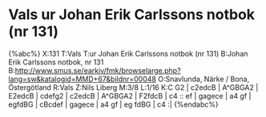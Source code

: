 # Vals ur Johan Erik Carlssons notbok (nr 131)

{%abc%}
X:131
T:Vals
T:ur Johan Erik Carlssons notbok (nr 131)
B:Johan Erik Carlssons notbok, nr 131
B:http://www.smus.se/earkiv/fmk/browselarge.php?lang=sw&katalogid=MMD+67&bildnr=00048
O:Snavlunda, Närke / Bona, Östergötland
R:Vals
Z:Nils Liberg
M:3/8
L:1/16
K:C
G2 | c2edcB | A^GBGA2 | E2edcB | cdefg2 |
     c2edcB | A^GBGA2 | F2fdcB | c4 ::
ef | gagece | a4 gf | egfdBG  | cBcdef |
     gagece | a4 gf | eg fdBG | c4 :|
{%endabc%}
